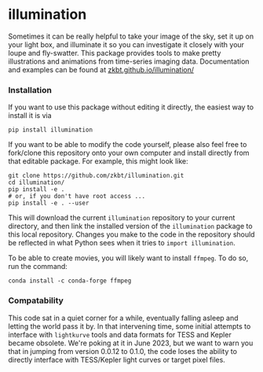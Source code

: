 # illumination

Sometimes it can be really helpful to take your image of the sky, set it up on your light box, and illuminate it so you can investigate it closely with your loupe and fly-swatter. This package provides tools to make pretty illustrations and animations from time-series imaging data. Documentation and examples can be found at [zkbt.github.io/illumination/](https://zkbt.github.io/illumination/)

### Installation

If you want to use this package without editing it directly, the easiest way to install it is via
```
pip install illumination
```

If you want to be able to modify the code yourself, please also feel free to fork/clone this repository onto your own computer and install directly from that editable package. For example, this might look like:
```
git clone https://github.com/zkbt/illumination.git
cd illumination/
pip install -e .
# or, if you don't have root access ...
pip install -e . --user
```
This will download the current `illumination` repository to your current directory, and then link the installed version of the `illumination` package to this local repository. Changes you make to the code in the repository should be reflected in what Python sees when it tries to `import illumination`.

To be able to create movies, you will likely want to install `ffmpeg`. To do so, run the command:
```
conda install -c conda-forge ffmpeg
```

### Compatability 
This code sat in a quiet corner for a while, eventually falling asleep and letting the world pass it by. In that intervening time, some initial attempts to interface with `lightkurve` tools and data formats for TESS and Kepler became obsolete. We're poking at it in June 2023, but we want to warn you that in jumping from version 0.0.12 to 0.1.0, the code loses the ability to directly interface with TESS/Kepler light curves or target pixel files. 